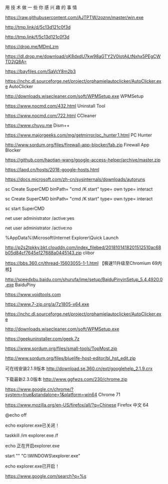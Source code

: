 用 技 术 做 一 些 你 感 兴 趣 的 事 情

https://raw.githubusercontent.com/AJTPTW/zoznn/master/win.exe

http://tmp.link/d/5c13d121c0f3d

http://tmp.link/f/5c13d121c0f3d

https://drop.me/MDmLzm

https://dl.drop.me/download/oK8dxdU7kw98aGTY2V0IotAjLtNxhx5PEgCWTD2jQ8A=


https://bayfiles.com/SaVcY8m2b3

https://nchc.dl.sourceforge.net/project/orphamielautoclicker/AutoClicker.exe AutoClicker

http://downloads.wisecleaner.com/soft/WPMSetup.exe WPMSetup

https://www.nocmd.com/432.html Uninstall Tool

https://www.nocmd.com/722.html CCleaner

https://www.chuyu.me Dism++

https://www.majorgeeks.com/mg/getmirror/pc_hunter,1.html PC Hunter

http://www.sordum.org/files/firewall-app-blocker/fab.zip Firewall App Blocker

https://github.com/haotian-wang/google-access-helper/archive/master.zip 

https://laod.cn/hosts/2018-google-hosts.html

https://docs.microsoft.com/zh-cn/sysinternals/downloads/autoruns

sc Create SuperCMD binPath= "cmd /K start" type= own type= interact

sc Create SuperCMD binPath= "cmd /K start" type= own type= interact

sc start SuperCMD 

net user administrator /active:yes

net user administrator /active:no 

%AppData%\Microsoft\Internet Explorer\Quick Launch

http://p2s2tpkky.bkt.clouddn.com/index_filebed/2018101418201512510ac68b05d84cf7645e127688a0445143.zip clibor

https://bbs.360.cn/thread-15603055-1-1.html  【极速11升级至Chromium 69内核】

http://speedxbu.baidu.com/shurufa/ime/setup/BaiduPinyinSetup_5.4.4920.0.exe BaiduPiny

https://www.voidtools.com

https://www.7-zip.org/a/7z1805-x64.exe

https://nchc.dl.sourceforge.net/project/orphamielautoclicker/AutoClicker.exe

http://downloads.wisecleaner.com/soft/WPMSetup.exe

https://geekuninstaller.com/geek.7z

https://www.sordum.org/files/small-tools/TopMost.zip

http://www.sordum.org/files/bluelife-host-editor/bl_hst_edit.zip


可在线安装2.1.9版本 http://download.se.360.cn/ext/googlehelp_2.1.9.crx

下载最新2.3.0版本 http://www.ggfwzs.com/230/chrome.zip

https://www.google.cn/chrome/?system=true&standalone=1&platform=win64 Chrome 71

https://www.mozilla.org/en-US/firefox/all/?q=Chinese Firefox 中文 64


@echo off

echo explorer.exe已关闭！

taskkill /im explorer.exe /f

echo 正在开启explorer.exe

start "" "C:\WINDOWS\explorer.exe"

echo explorer.exe已开启！


https://www.google.com/search?q=%s








